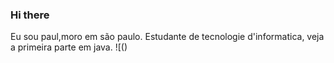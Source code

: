 ### Hi there
Eu sou paul,moro em são paulo.
Estudante de tecnologie d'informatica, veja a primeira parte em java.
![()

